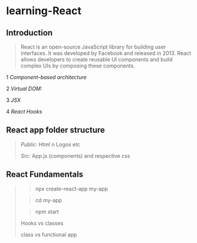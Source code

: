 # learning-React
## Introduction 
>
> React is an open-source JavaScript library for building user interfaces. It was developed by Facebook and released in 2013. React allows developers to create reusable UI components and build complex UIs by composing these components.
>
1 *Component-based architecture*
>
2 *Virtual DOM:*
>
>
3 *JSX*
>
4 *React Hooks*

## React app folder structure
>
> *Public*: Html n Logos etc
>
> *Src*: App.js (components) and respective css

## React Fundamentals
>
>> npx create-react-app my-app
>
>> cd my-app
>
>> npm start
>
> Hooks vs classes
>
> class vs functional app
 
